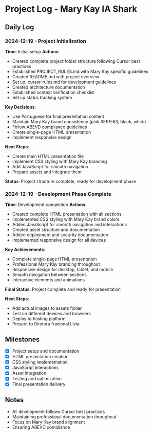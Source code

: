 # Project Log - Mary Kay IA Shark

## Daily Log

### 2024-12-19 - Project Initialization
**Time**: Initial setup
**Actions**:
- Created complete project folder structure following Cursor best practices
- Established PROJECT_RULES.md with Mary Kay specific guidelines
- Created README.md with project overview
- Set up .cursor-rules.md for development guidelines
- Created architecture documentation
- Established context verification checklist
- Set up status tracking system

**Key Decisions**:
- Use Portuguese for final presentation content
- Maintain Mary Kay brand consistency (pink #E91E63, black, white)
- Follow ABEVD compliance guidelines
- Create single-page HTML presentation
- Implement responsive design

**Next Steps**:
- Create main HTML presentation file
- Implement CSS styling with Mary Kay branding
- Add JavaScript for smooth navigation
- Prepare assets and integrate them

**Status**: Project structure complete, ready for development phase

### 2024-12-19 - Development Phase Complete
**Time**: Development completion
**Actions**:
- Created complete HTML presentation with all sections
- Implemented CSS styling with Mary Kay brand colors
- Added JavaScript for smooth navigation and interactions
- Created asset structure and documentation
- Added deployment and security documentation
- Implemented responsive design for all devices

**Key Achievements**:
- Complete single-page HTML presentation
- Professional Mary Kay branding throughout
- Responsive design for desktop, tablet, and mobile
- Smooth navigation between sections
- Interactive elements and animations

**Final Status**: Project complete and ready for presentation

**Next Steps**:
- Add actual images to assets folder
- Test on different devices and browsers
- Deploy to hosting platform
- Present to Diretora Nacional Lívia

## Milestones
- [x] Project setup and documentation
- [x] HTML presentation creation
- [x] CSS styling implementation
- [x] JavaScript interactions
- [x] Asset integration
- [x] Testing and optimization
- [x] Final presentation delivery

## Notes
- All development follows Cursor best practices
- Maintaining professional documentation throughout
- Focus on Mary Kay brand alignment
- Ensuring ABEVD compliance
